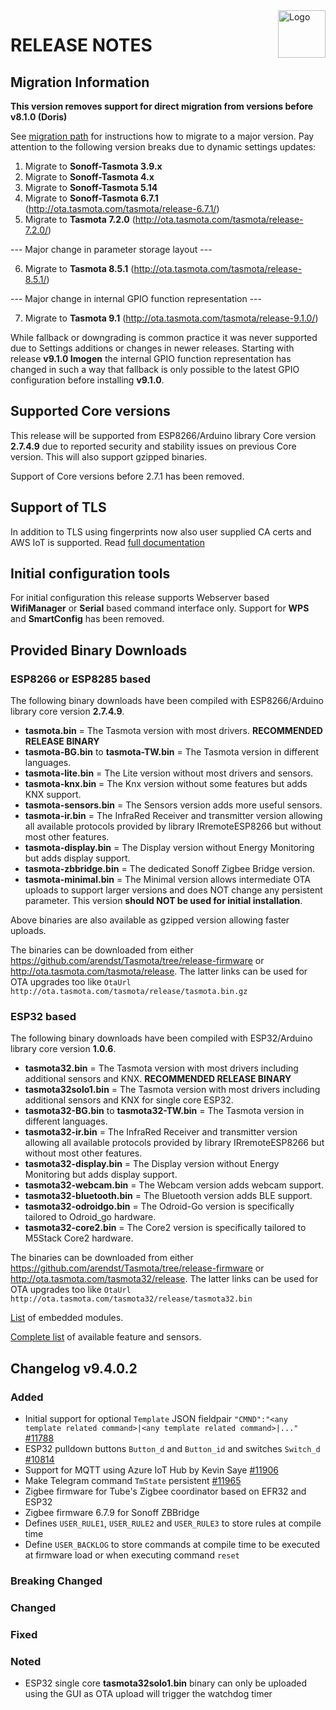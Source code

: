<img src="https://github.com/arendst/Tasmota/blob/master/tools/logo/TASMOTA_FullLogo_Vector.svg" alt="Logo" align="right" height="76"/>

# RELEASE NOTES

## Migration Information

**This version removes support for direct migration from versions before v8.1.0 (Doris)**

See [migration path](https://tasmota.github.io/docs/Upgrading#migration-path) for instructions how to migrate to a major version. Pay attention to the following version breaks due to dynamic settings updates:

1. Migrate to **Sonoff-Tasmota 3.9.x**
2. Migrate to **Sonoff-Tasmota 4.x**
3. Migrate to **Sonoff-Tasmota 5.14**
4. Migrate to **Sonoff-Tasmota 6.7.1** (http://ota.tasmota.com/tasmota/release-6.7.1/)
5. Migrate to **Tasmota 7.2.0** (http://ota.tasmota.com/tasmota/release-7.2.0/)

--- Major change in parameter storage layout ---

6. Migrate to **Tasmota 8.5.1** (http://ota.tasmota.com/tasmota/release-8.5.1/)

--- Major change in internal GPIO function representation ---

7. Migrate to **Tasmota 9.1** (http://ota.tasmota.com/tasmota/release-9.1.0/)

While fallback or downgrading is common practice it was never supported due to Settings additions or changes in newer releases. Starting with release **v9.1.0 Imogen** the internal GPIO function representation has changed in such a way that fallback is only possible to the latest GPIO configuration before installing **v9.1.0**.

## Supported Core versions

This release will be supported from ESP8266/Arduino library Core version **2.7.4.9** due to reported security and stability issues on previous Core version. This will also support gzipped binaries.

Support of Core versions before 2.7.1 has been removed.

## Support of TLS

In addition to TLS using fingerprints now also user supplied CA certs and AWS IoT is supported. Read [full documentation](https://tasmota.github.io/docs/AWS-IoT)

## Initial configuration tools

For initial configuration this release supports Webserver based **WifiManager** or **Serial** based command interface only. Support for **WPS** and **SmartConfig** has been removed.

## Provided Binary Downloads

### ESP8266 or ESP8285 based
The following binary downloads have been compiled with ESP8266/Arduino library core version **2.7.4.9**.

- **tasmota.bin** = The Tasmota version with most drivers. **RECOMMENDED RELEASE BINARY**
- **tasmota-BG.bin** to **tasmota-TW.bin** = The Tasmota version in different languages.
- **tasmota-lite.bin** = The Lite version without most drivers and sensors.
- **tasmota-knx.bin** = The Knx version without some features but adds KNX support.
- **tasmota-sensors.bin** = The Sensors version adds more useful sensors.
- **tasmota-ir.bin** = The InfraRed Receiver and transmitter version allowing all available protocols provided by library IRremoteESP8266 but without most other features.
- **tasmota-display.bin** = The Display version without Energy Monitoring but adds display support.
- **tasmota-zbbridge.bin** = The dedicated Sonoff Zigbee Bridge version.
- **tasmota-minimal.bin** = The Minimal version allows intermediate OTA uploads to support larger versions and does NOT change any persistent parameter. This version **should NOT be used for initial installation**.

Above binaries are also available as gzipped version allowing faster uploads.

The binaries can be downloaded from either https://github.com/arendst/Tasmota/tree/release-firmware or http://ota.tasmota.com/tasmota/release. The latter links can be used for OTA upgrades too like ``OtaUrl http://ota.tasmota.com/tasmota/release/tasmota.bin.gz``

### ESP32 based
The following binary downloads have been compiled with ESP32/Arduino library core version **1.0.6**.

- **tasmota32.bin** = The Tasmota version with most drivers including additional sensors and KNX.  **RECOMMENDED RELEASE BINARY**
- **tasmota32solo1.bin** = The Tasmota version with most drivers including additional sensors and KNX for single core ESP32.
- **tasmota32-BG.bin** to **tasmota32-TW.bin** = The Tasmota version in different languages.
- **tasmota32-ir.bin** = The InfraRed Receiver and transmitter version allowing all available protocols provided by library IRremoteESP8266 but without most other features.
- **tasmota32-display.bin** = The Display version without Energy Monitoring but adds display support.
- **tasmota32-webcam.bin** = The Webcam version adds webcam support.
- **tasmota32-bluetooth.bin** = The Bluetooth version adds BLE support.
- **tasmota32-odroidgo.bin** = The Odroid-Go version is specifically tailored to Odroid_go hardware.
- **tasmota32-core2.bin** = The Core2 version is specifically tailored to M5Stack Core2 hardware.

The binaries can be downloaded from either https://github.com/arendst/Tasmota/tree/release-firmware or http://ota.tasmota.com/tasmota32/release. The latter links can be used for OTA upgrades too like ``OtaUrl http://ota.tasmota.com/tasmota32/release/tasmota32.bin``

[List](MODULES.md) of embedded modules.

[Complete list](BUILDS.md) of available feature and sensors.

## Changelog v9.4.0.2
### Added
- Initial support for optional ``Template`` JSON fieldpair ``"CMND":"<any template related command>|<any template related command>|..."`` [#11788](https://github.com/arendst/Tasmota/issues/11788)
- ESP32 pulldown buttons ``Button_d`` and ``Button_id`` and switches ``Switch_d`` [#10814](https://github.com/arendst/Tasmota/issues/10814)
- Support for MQTT using Azure IoT Hub by Kevin Saye [#11906](https://github.com/arendst/Tasmota/issues/11906)
- Make Telegram command ``TmState`` persistent [#11965](https://github.com/arendst/Tasmota/issues/11965)
- Zigbee firmware for Tube's Zigbee coordinator based on EFR32 and ESP32
- Zigbee firmware 6.7.9 for Sonoff ZBBridge
- Defines ``USER_RULE1``, ``USER_RULE2`` and ``USER_RULE3`` to store rules at compile time
- Define ``USER_BACKLOG`` to store commands at compile time to be executed at firmware load or when executing command ``reset``

### Breaking Changed

### Changed

### Fixed

### Noted
- ESP32 single core **tasmota32solo1.bin** binary can only be uploaded using the GUI as OTA upload will trigger the watchdog timer
